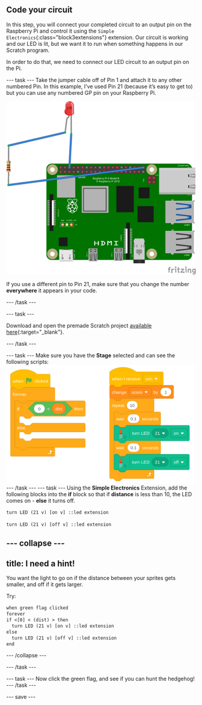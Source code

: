 ## Code your circuit

In this step, you will connect your completed circuit to an output pin on the Raspberry Pi and control it using the `Simple Electronics`{:class="block3extensions"} extension.
Our circuit is working and our LED is lit, but we want it to run when something happens in our Scratch program. 

In order to do that, we need to connect our LED circuit to an output pin on the Pi.

--- task ---
Take the jumper cable off of Pin 1 and attach it to any other numbered Pin. In this example, I’ve used Pin 21 (because it’s easy to get to) but you can use any numbered GP pin on your Raspberry Pi. 


![circuit diagram of a jumper cable with a resistor and LED wired to 3V3 on the Raspberry Pi](images/Pi_1_complete.png)

If you use a different pin to Pin 21, make sure that you change the number **everywhere** it appears in your code.

--- /task ---

--- task ---

Download and open the premade Scratch project [available here](https://www.youtube.com/watch?v=dQw4w9WgXcQ){:target="_blank"}.

--- /task ---

--- task ---
Make sure you have the **Stage** selected and can see the following scripts:
![Screenshot of scripts. When green flag clicked, ](images/stage_code.png)
--- /task ---
--- task ---
Using the **Simple Electronics** Extension, add the following blocks into the **if** block so that if **distance** is less than 10, the LED comes on - **else** it turns off.
```blocks3
turn LED (21 v) [on v] ::led extension

turn LED (21 v) [off v] ::led extension
```
--- collapse ---
---
title: I need a hint!
---
You want the light to go on if the distance between your sprites gets smaller, and off if it gets larger.

Try:
```blocks3
when green flag clicked
forever
if <[0] < (dist) > then
  turn LED (21 v) [on v] ::led extension
else
  turn LED (21 v) [off v] ::led extension
end
```
--- /collapse ---

--- /task ---

--- task ---
Now click the green flag, and see if you can hunt the hedgehog!
--- /task ---

--- save ---
